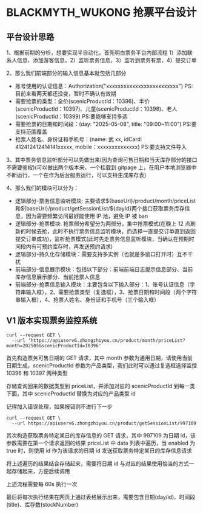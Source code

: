 # BLACKMYTH_WUKONG 抢票平台设计

## 平台设计思路

1、根据前期的分析，想要实现半自动化，首先明白票务平台内部流程 1）添加联系人信息、添加游客信息，2）监听票务信息，3）监听到票务有票，4）提交订单

2、那么我们前端部分的输入信息基本就包括几部分

- 账号使用的认证信息：Authorization("xxxxxxxxxxxxxxxxxxxxxxxxx") PS:目前来看两天都还没变，暂时不确认有效期
- 需要抢票的类型：全价(scenicProductId：10396)、半价(scenicProductId：10397)、儿童(scenicProductId：10398)、老人(scenicProductId：10399) PS:要能够支持多选
- 需要抢票的日期和时间段：(day: "2025-05-08", title: "09:00~11:00") PS:要支持范围覆盖
- 抢票人姓名、身份证和手机号：(name: 武 xx, idCard: 412412412414141xxxxx, mobile：xxxxxxxxxxxxxx) PS:要支持文件导入

3、其中票务信息监听部分可以先做出来(因为查询可售日期和当天库存部分的接口不需要鉴权)(可以做出两个版本来，一个挂载到 gitpage 上，在用户本地浏览器中不断运行，一个在作为后台服务运行，可以支持生成库存表)

4、那么我们的模块可以分为：

- 逻辑部分-票务信息监听模块: 主要请求\${baseUrl}/product/month/priceList 和\${baseUrl}/product/getSessionList/\${dayId}两个接口获取票务库存信息，因为需要频繁访问最好能使用 IP 池，避免 IP 被 ban
- 逻辑部分-抢票模块: 抢票部分希望分为两部分，集中抢票模式(在晚上 12 点刷新的时候去抢，此时不执行票务信息监听模块，而选择一直提交订单直到返回提交订单成功)，监听抢票模式(此时先走票务信息监听模块，当确认在预期时间段内有可预约库存时，再发送预约请求)
- 逻辑部分-持久化存储模块：需要支持多实例（也就是多窗口打开时）互不干扰
- 前端部分-信息展示模块：包括以下部分：前端前端日志提示信息部分、当前库存信息展示部分、当前抢票人信息
- 前端部分-抢票信息输入模块：主要包含以下输入部分：1、账号认证信息（字符串输入框），2、需要抢票类型（复选框），3、抢票日期和时间段（两个字符串输入框），4、抢票人姓名、身份证和手机号（三个输入框）

## V1 版本实现票务监控系统

```
curl --request GET \
  --url 'https://apiuserv6.zhongzhiyou.cn/product/month/priceList?month=202505&scenicProductId=10396'
```

首先构造票务可售日期的 GET 请求，其中 month 参数为通用日期，请使用当前日期生成，scenicProductId 参数为产品类型，我们此时可以通过复选框选择监控 10396 和 10397 两种类型

存储查询回来的数据类型到 priceList，并添加对应的 scenicProductId 到每一类下面，其中 scenicProductId 替换为对应的产品类型 id

记得加入错误处理，如果报错则不进行下一步

```
curl --request GET \
  --url https://apiuserv6.zhongzhiyou.cn/product/getSessionList/997109
```

其次构造获取票务特定某日的库存信息的 GET 请求，其中 997109 为日期 id，该参数需要在第一个请求返回的结果 priceList 中 data 列表中遍历，当 enabled 为 true 时，则使用 id 作为该请求的日期 id 发送获取票务特定某日的库存信息请求

将上述遍历的结果结合存储起来，需要将日期 id 与对应的结果使用恰当的方式一起存储起来，方便后续调用

上述流程需要每 60s 执行一次

最后将每次执行结果在网页上通过表格展示出来，需要包含日期(day/id)、时间段(title)、库存数(stockNumber)
